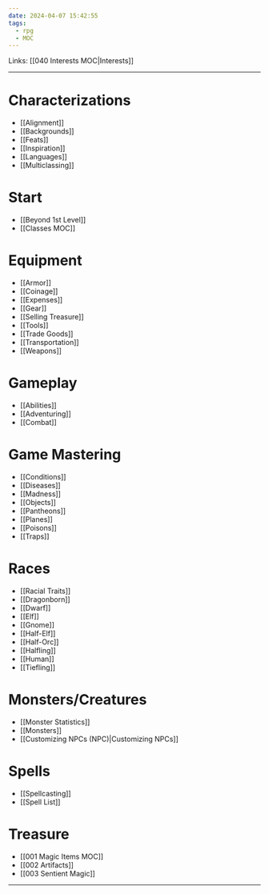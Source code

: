 ```yaml
---
date: 2024-04-07 15:42:55
tags:
  - rpg
  - MOC
---
```

Links: [[040 Interests MOC|Interests]]

---
# Characterizations
- [[Alignment]]
- [[Backgrounds]]
- [[Feats]]
- [[Inspiration]]
- [[Languages]]
- [[Multiclassing]]
# Start
- [[Beyond 1st Level]]
- [[Classes MOC]]
# Equipment
- [[Armor]]
- [[Coinage]]
- [[Expenses]]
- [[Gear]]
- [[Selling Treasure]]
- [[Tools]]
- [[Trade Goods]]
- [[Transportation]]
- [[Weapons]]
# Gameplay
- [[Abilities]]
- [[Adventuring]]
- [[Combat]]
# Game Mastering
- [[Conditions]]
- [[Diseases]]
- [[Madness]]
- [[Objects]]
- [[Pantheons]]
- [[Planes]]
- [[Poisons]]
- [[Traps]]
# Races
- [[Racial Traits]]
- [[Dragonborn]]
- [[Dwarf]]
- [[Elf]]
- [[Gnome]]
- [[Half-Elf]]
- [[Half-Orc]]
- [[Halfling]]
- [[Human]]
- [[Tiefling]]
# Monsters/Creatures
- [[Monster Statistics]]
- [[Monsters]]
- [[Customizing NPCs (NPC)|Customizing NPCs]]
# Spells
- [[Spellcasting]]
- [[Spell List]]
# Treasure
- [[001 Magic Items MOC]]
- [[002 Artifacts]]
- [[003 Sentient Magic]]
---
